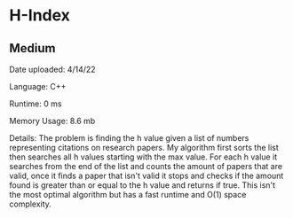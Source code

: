 
# H-Index

## Medium

Date uploaded: 4/14/22

Language: C++

Runtime: 0 ms

Memory Usage: 8.6 mb

Details: The problem is finding the h value given a list of numbers representing citations on research papers. My algorithm first sorts the list then searches all h values starting with the max value. For each h value it searches from the end of the list and counts the amount of papers that are valid, once it finds a paper that isn't valid it stops and checks if the amount found is greater than or equal to the h value and returns if true. This isn't the most optimal algorithm but has a fast runtime and O(1) space complexity.
